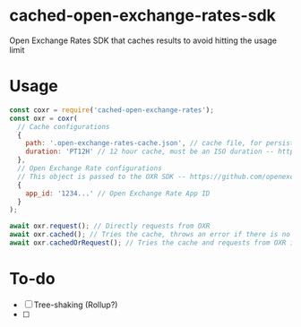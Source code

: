 # cached-open-exchange-rates-sdk
Open Exchange Rates SDK that caches results to avoid hitting the usage limit

# Usage

```js
const coxr = require('cached-open-exchange-rates');
const oxr = coxr(
  // Cache configurations
  {
    path: '.open-exchange-rates-cache.json', // cache file, for persistance even on restarts
    duration: 'PT12H' // 12 hour cache, must be an ISO duration -- https://en.wikipedia.org/wiki/ISO_8601#Durations
  },
  // Open Exchange Rate configurations
  // This object is passed to the OXR SDK -- https://github.com/openexchangerates/npm-exchange-rates
  {
    app_id: '1234...' // Open Exchange Rate App ID
  }
);

await oxr.request(); // Directly requests from OXR
await oxr.cached(); // Tries the cache, throws an error if there is no cached value
await oxr.cachedOrRequest(); // Tries the cache and requests from OXR if is not present
```

# To-do

- [ ] Tree-shaking (Rollup?)
- [ ]
